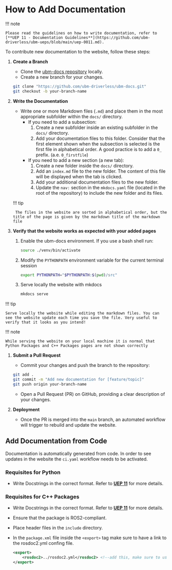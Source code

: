 # How to Add Documentation

!!! note

    Please read the guidelines on how to write documentation, refer to [**UEP 11 - Documentation Guidelines**](https://github.com/ubm-driverless/ubm-ueps/blob/main/uep-0011.md).

To contribute new documentation to the website, follow these steps:

1. **Create a Branch**  
    - Clone the [ubm-docs repository](https://github.com/ubm-driverless/ubm-docs) locally.  
    - Create a new branch for your changes.

    ``` bash
    git clone "https://github.com/ubm-driverless/ubm-docs.git"
    git checkout -b your-branch-name
    ```

2. **Write the Documentation**
    - Write one or more Markdown files (`.md`) and place them in the most appropriate subfolder within the `docs/` directory.
        - If you need to add a subsection:
            1. Create a new subfolder inside an existing subfolder in the `docs/` directory.
            2. Add your documentation files to this folder. Consider that the first element shown when the subsection is selected is the first file in alphabetical order. A good practice is to add a `0_` prefix. (a.e. `0_firstfile`)
        - If you need to add a new section (a new tab):
            1. Create a new folder inside the `docs/` directory.
            2. Add an `index.md` file to the new folder. The content of this file will be displayed when the tab is clicked.
            3. Add your additional documentation files to the new folder.
            4. Update the `nav:` section in the `mkdocs.yaml` file (located in the root of the repository) to include the new folder and its files.

    !!! tip

        The files in the website are sorted in alphabetical order, but the title of the page is given by the markdown title of the markdown file  

3. **Verify that the website works as expected with your added pages**

    1. Enable the ubm-docs environment. If you use a bash shell run:

        ```bash
        source ./venv/bin/activate
        ```

    2. Modify the `PYTHONPATH` environment variable for the current terminal session

        ```bash
        export PYTHONPATH="$PYTHONPATH:$(pwd)/src"
        ```

    3. Serve locally the website with mkdocs

        ```bash
        mkdocs serve
        ```

!!! tip

    Serve locally the website while editing the markdown files. You can see the website update each time you save the file. Very useful to verify that it looks as you intend!

!!! note

    While serving the website on your local machine it is normal that Python Packages and C++ Packages pages are not shown correctly

1. **Submit a Pull Request**
    - Commit your changes and push the branch to the repository:

    ``` bash
    git add .
    git commit -m "Add new documentation for [feature/topic]"
    git push origin your-branch-name
    ```

    - Open a Pull Request (PR) on GitHub, providing a clear description of your changes.

2. **Deployment**  
    - Once the PR is merged into the `main` branch, an automated workflow will trigger to rebuild and update the website.

## Add Documentation from Code

Documentation is automatically generated from code. In order to see updates in the website the `ci.yaml` workflow needs to be activated.

### Requisites for Python

- Write Docstrings in the correct format. Refer to [**UEP 11**](https://github.com/ubm-driverless/ubm-ueps/blob/main/uep-0011.md) for more details.

### Requisites for C++ Packages

- Write Docstrings in the correct format. Refer to [**UEP 11**](https://github.com/ubm-driverless/ubm-ueps/blob/main/uep-0011.md) for more details.
- Ensure that the package is ROS2-compliant.
- Place header files in the `include` directory.
- In the `package.xml` file inside the `<export>` tag make sure to have a link to the rosdoc2.yml confing file.

    ```xml
    <export>
        <rosdoc2>../rosdoc2.yml</rosdoc2> <!--add this, make sure to use the correct relative path -->
    </export>
    ```
